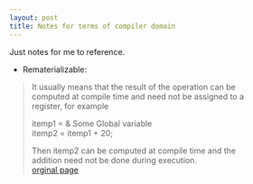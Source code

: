```yaml
---
layout: post
title: Notes for terms of compiler domain
---
```

Just notes for me to reference.

* Rematerializable:

> It usually means that the result of the operation can be  
> computed at compile time and need not be assigned to a  
> register, for example  
>
> itemp1 = & Some Global variable  
> itemp2 = itemp1 + 20;
> 
> Then itemp2 can be computed at compile time and the  
> addition need not be done during execution.  
> [orginal page](https://sourceforge.net/p/sdcc/mailman/message/5474241/)
